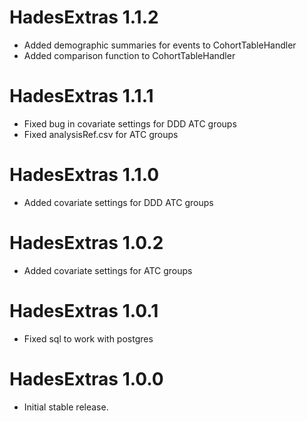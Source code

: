 # HadesExtras 1.1.2
- Added demographic summaries for events to CohortTableHandler
- Added comparison function to CohortTableHandler

# HadesExtras 1.1.1
- Fixed bug in covariate settings for DDD ATC groups
- Fixed analysisRef.csv for ATC groups

# HadesExtras 1.1.0
- Added covariate settings for DDD ATC groups

# HadesExtras 1.0.2

- Added covariate settings for ATC groups

# HadesExtras 1.0.1

- Fixed sql to work with postgres

# HadesExtras 1.0.0

* Initial stable release.
